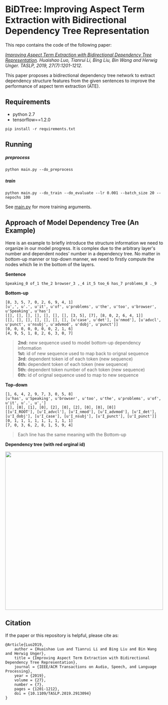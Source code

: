 # BiDTree: Improving Aspect Term Extraction with Bidirectional Dependency Tree Representation

This repo contains the code of the following paper:

*[Improving Aspect Term Extraction with Bidirectional Dependency Tree Representation](https://arxiv.org/pdf/1805.07889.pdf). 
Huaishao Luo, Tianrui Li, Bing Liu, Bin Wang and Herwig Unger. TASLP, 2019, 27(7):1201-1212.*

This paper proposes a bidirectional dependency tree network to extract 
dependency structure features from the given sentences to 
improve the performance of aspect term extraction (ATE).

## Requirements

* python 2.7
* tensorflow==1.2.0

```
pip install -r requirements.txt
```

## Running

##### preprocess
```
python main.py --do_preprocess
```

##### train
```
python main.py --do_train --do_evaluate --lr 0.001 --batch_size 20 --nepochs 100
```

See [main.py](./main.py) for more training arguments.

## Approach of Model Dependency Tree (An Example)

Here is an example to briefly introduce the structure information we 
need to organize in our model progress. It is complex due to the arbitrary 
layer's number and dependent nodes' number in a dependency tree. No matter 
in bottom-up manner or top-down manner, we need to firstly compute the 
nodes which lie in the bottom of the layers.

**Sentence** 

```
Speaking_0 of_1 the_2 browser_3 ,_4 it_5 too_6 has_7 problems_8 ._9
```

**Bottom-up**

```
[8, 3, 5, 7, 0, 2, 6, 9, 4, 1]
[u',', u'.', u'it', u'of', u'problems', u'the', u'too', u'browser', u'Speaking', u'has']
[[], [], [], [], [], [], [], [3, 5], [7], [8, 0, 2, 6, 4, 1]]
[[], [], [], [], [], [], [], [u'case', u'det'], [u'nmod'], [u'advcl', u'punct', u'nsubj', u'advmod', u'dobj', u'punct']]
[0, 0, 0, 0, 0, 0, 0, 2, 1, 6]
[4, 9, 5, 1, 8, 2, 6, 3, 0, 7]
```

> **2nd:** new sequence used to model bottom-up dependency information <br>
> **1st:** id of new sequence used to map back to orignal sequence <br>
> **3rd:** dependent token id of each token (new sequence) <br>
> **4th:** dependent token of each token (new sequence) <br>
> **5th:** dependent token number of each token (new sequence) <br>
> **6th:** id of orignal sequence used to map to new sequence 

**Top-down**

```
[1, 6, 4, 2, 9, 7, 3, 0, 5, 8]
[u'has', u'Speaking', u'browser', u'too', u'the', u'problems', u'of', u'it', u'.', u',']
[[], [0], [1], [0], [2], [0], [2], [0], [0], [0]]
[[u'I_ROOT'], [u'I_advcl'], [u'I_nmod'], [u'I_advmod'], [u'I_det'], [u'I_dobj'], [u'I_case'], [u'I_nsubj'], [u'I_punct'], [u'I_punct']]
[0, 1, 1, 1, 1, 1, 1, 1, 1, 1]
[7, 0, 3, 6, 2, 8, 1, 5, 9, 4]
```

> Each line has the same meaning with the Bottom-up

**Dependency tree (with red orginal id)**

<p>
<img src="image/dependency_tree.png" width="500">
</p>


## Citation

If the paper or this repository is helpful, please cite as:

```
@Article{Luo2019,
    author = {Huaishao Luo and Tianrui Li and Bing Liu and Bin Wang and Herwig Unger},
    title = {Improving Aspect Term Extraction with Bidirectional Dependency Tree Representation},
    journal = {IEEE/ACM Transactions on Audio, Speech, and Language Processing},
    year = {2019}, 
    volume = {27}, 
    number = {7}, 
    pages = {1201-1212},
    doi = {10.1109/TASLP.2019.2913094}
}
```
